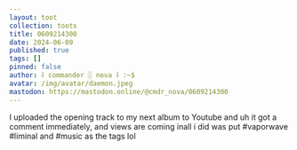 ```yaml
---
layout: toot
collection: toots
title: 0609214300
date: 2024-06-09
published: true
tags: []
pinned: false
author: ⸸ commander ░ nova ⸸ :~$
avatar: /img/avatar/daemon.jpeg
mastodon: https://mastodon.online/@cmdr_nova/0609214300
---
```


I uploaded the opening track to my next album to Youtube and uh it got a comment immediately, and views are coming inall i did was put #vaporwave #liminal and #music as the tags lol
